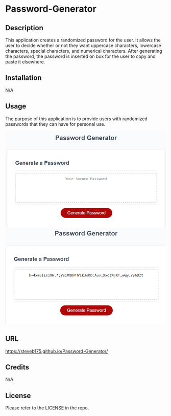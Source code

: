 # Password-Generator

## Description

This application creates a randomized password for the user. It allows the user to decide whether or not they want uppercase characters, lowercase characters, special characters, and numerical characters. After generating the password, the password is inserted on box for the user to copy and paste it elsewhere.

## Installation

N/A

## Usage

The purpose of this application is to provide users with randomized passwords that they can have for personal use.

![Before Password Generated](/Assets/Before.PNG)
![After password Generated](/Assets/After.PNG)

## URL

https://steveb175.github.io/Password-Generator/

## Credits

N/A

## License

Please refer to the LICENSE in the repo.
